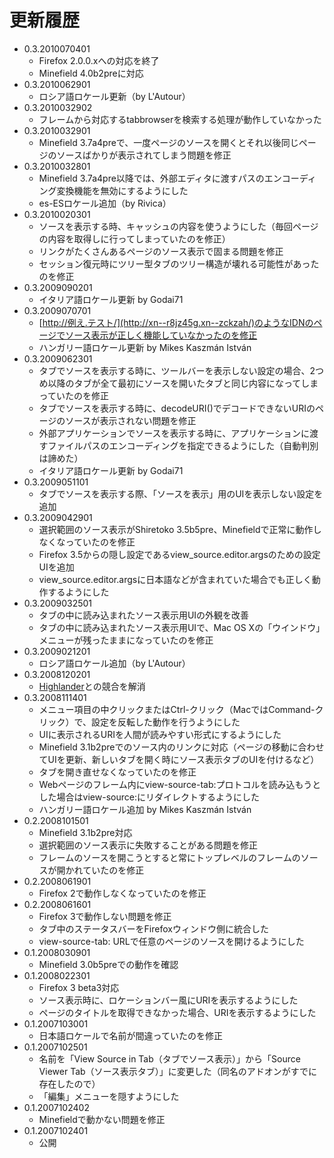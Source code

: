 # 更新履歴

 - 0.3.2010070401
   * Firefox 2.0.0.xへの対応を終了
   * Minefield 4.0b2preに対応
 - 0.3.2010062901
   * ロシア語ロケール更新（by L'Autour）
 - 0.3.2010032902
   * フレームから対応するtabbrowserを検索する処理が動作していなかった
 - 0.3.2010032901
   * Minefield 3.7a4preで、一度ページのソースを開くとそれ以後同じページのソースばかりが表示されてしまう問題を修正
 - 0.3.2010032801
   * Minefield 3.7a4pre以降では、外部エディタに渡すパスのエンコーディング変換機能を無効にするようにした
   * es-ESロケール追加（by Rivica）
 - 0.3.2010020301
   * ソースを表示する時、キャッシュの内容を使うようにした（毎回ページの内容を取得しに行ってしまっていたのを修正）
   * リンクがたくさんあるページのソース表示で固まる問題を修正
   * セッション復元時にツリー型タブのツリー構造が壊れる可能性があったのを修正
 - 0.3.2009090201
   * イタリア語ロケール更新 by Godai71
 - 0.3.2009070701
   * [http://例え.テスト/](http://xn--r8jz45g.xn--zckzah/)のようなIDNのページでソース表示が正しく機能していなかったのを修正
   * ハンガリー語ロケール更新 by Mikes Kaszmán István
 - 0.3.2009062301
   * タブでソースを表示する時に、ツールバーを表示しない設定の場合、2つめ以降のタブが全て最初にソースを開いたタブと同じ内容になってしまっていたのを修正
   * タブでソースを表示する時に、decodeURI()でデコードできないURIのページのソースが表示されない問題を修正
   * 外部アプリケーションでソースを表示する時に、アプリケーションに渡すファイルパスのエンコーディングを指定できるようにした（自動判別は諦めた）
   * イタリア語ロケール更新 by Godai71
 - 0.3.2009051101
   * タブでソースを表示する際、「ソースを表示」用のUIを表示しない設定を追加
 - 0.3.2009042901
   * 選択範囲のソース表示がShiretoko 3.5b5pre、Minefieldで正常に動作しなくなっていたのを修正
   * Firefox 3.5からの隠し設定であるview_source.editor.argsのための設定UIを追加
   * view_source.editor.argsに日本語などが含まれていた場合でも正しく動作するようにした
 - 0.3.2009032501
   * タブの中に読み込まれたソース表示用UIの外観を改善
   * タブの中に読み込まれたソース表示用UIで、Mac OS Xの「ウインドウ」メニューが残ったままになっていたのを修正
 - 0.3.2009021201
   * ロシア語ロケール追加（by L'Autour）
 - 0.3.2008120201
   * [Highlander](https://addons.mozilla.org/firefox/addon/4086)との競合を解消
 - 0.3.2008111401
   * メニュー項目の中クリックまたはCtrl-クリック（MacではCommand-クリック）で、設定を反転した動作を行うようにした
   * UIに表示されるURIを人間が読みやすい形式にするようにした
   * Minefield 3.1b2preでのソース内のリンクに対応（ページの移動に合わせてUIを更新、新しいタブを開く時にソース表示タブのUIを付けるなど）
   * タブを開き直せなくなっていたのを修正
   * Webページのフレーム内にview-source-tab:プロトコルを読み込もうとした場合はview-source:にリダイレクトするようにした
   * ハンガリー語ロケール追加 by Mikes Kaszmán István
 - 0.2.2008101501
   * Minefield 3.1b2pre対応
   * 選択範囲のソース表示に失敗することがある問題を修正
   * フレームのソースを開こうとすると常にトップレベルのフレームのソースが開かれていたのを修正
 - 0.2.2008061901
   * Firefox 2で動作しなくなっていたのを修正
 - 0.2.2008061601
   * Firefox 3で動作しない問題を修正
   * タブ中のステータスバーをFirefoxウィンドウ側に統合した
   * view-source-tab: URLで任意のページのソースを開けるようにした
 - 0.1.2008030901
   * Minefield 3.0b5preでの動作を確認
 - 0.1.2008022301
   * Firefox 3 beta3対応
   * ソース表示時に、ロケーションバー風にURIを表示するようにした
   * ページのタイトルを取得できなかった場合、URIを表示するようにした
 - 0.1.2007103001
   * 日本語ロケールで名前が間違っていたのを修正
 - 0.1.2007102501
   * 名前を「View Source in Tab（タブでソース表示）」から「Source Viewer Tab（ソース表示タブ）」に変更した（同名のアドオンがすでに存在したので）
   * 「編集」メニューを隠すようにした
 - 0.1.2007102402
   * Minefieldで動かない問題を修正
 - 0.1.2007102401
   * 公開
